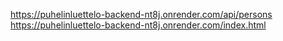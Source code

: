 https://puhelinluettelo-backend-nt8j.onrender.com/api/persons 
https://puhelinluettelo-backend-nt8j.onrender.com/index.html
